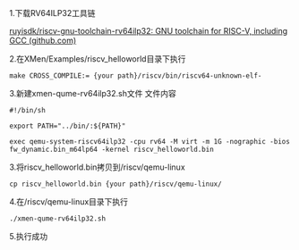 1.下载RV64ILP32工具链

[ruyisdk/riscv-gnu-toolchain-rv64ilp32: GNU toolchain for RISC-V, including GCC (github.com)](https://github.com/ruyisdk/riscv-gnu-toolchain-rv64ilp32)

2.在XMen/Examples/riscv_helloworld目录下执行

```
make CROSS_COMPILE:= {your path}/riscv/bin/riscv64-unknown-elf-
```

3.新建xmen-qume-rv64ilp32.sh文件
文件内容

```
#!/bin/sh

export PATH="../bin/:${PATH}"

exec qemu-system-riscv64ilp32 -cpu rv64 -M virt -m 1G -nographic -bios fw_dynamic.bin_m64lp64 -kernel riscv_helloworld.bin
```

3.将riscv_helloworld.bin拷贝到/riscv/qemu-linux

```
cp riscv_helloworld.bin {your path}/riscv/qemu-linux/
```

4.在/riscv/qemu-linux目录下执行

```
./xmen-qume-rv64ilp32.sh
```

5.执行成功